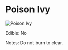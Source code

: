 # Poison Ivy
![Poison Ivy](poison_ivy-small.jgp "Poison Ivy")

Edible: No

Notes:
Do not burn to clear.  